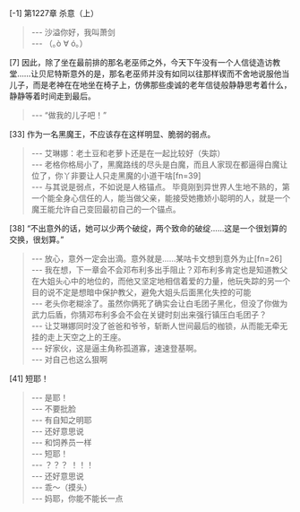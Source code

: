 
[-1] 第1227章 杀意（上）
>--- 沙溢你好，我叫萧剑<br>
>--- （｡ò ∀ ó｡）<br>

[7] 因此，除了坐在最前排的那名老巫师之外，今天下午没有一个人信徒造访教堂……让贝尼特斯意外的是，那名老巫师并没有如同以往那样锲而不舍地说服他当儿子，而是老神在在地坐在椅子上，仿佛那些虔诚的老年信徒般静静思考着什么，静静等着时间走到最后。
>--- “做我的儿子吧！”<br>

[33] 作为一名黑魔王，不应该存在这样明显、脆弱的弱点。
>--- 艾琳娜：老土豆和老萝卜还是在一起比较好（失踪）<br>
>--- 老格你格局小了，黑魔路线的尽头是白魔，而且人家现在都逼得白魔让位了，你丫非要让人只走黑魔的小道干啥[fn=39]<br>
>--- 与其说是弱点，不如说是人格锚点。
毕竟刚到异世界人生地不熟的，第一个能全身心信任的人，能当做父亲，能接受她撒娇小聪明的人，就是一个魔王能允许自己变回最初自己的一个锚点。<br>

[38] “不出意外的话，她可以少两个破绽，两个致命的破绽……这是一个很划算的交换，很划算。”
>--- 放心，意外一定会出滴。意外就是……某咕卡文想到意外为止[fn=26]<br>
>--- 我在想，下一章会不会邓布利多出手阻止？邓布利多肯定也是知道教父在大姐头心中的地位的，而他又坚定地相信着爱的力量，他玩失踪的另一个目的说不定是想暗中保护教父，避免大姐头后面黑化失控的可能<br>
>--- 老头你老糊涂了。虽然你俩死了确实会让白毛团子黑化，但没了你做为武力后盾，你猜邓布利多会不会在关键时刻出来强行镇压白毛团子？<br>
>--- 让艾琳娜同时没了爸爸和爷爷，斩断人世间最后的枷锁，从而能无牵无挂的走上天空之上的王座。<br>
>--- 好家伙，这是逼主角称孤道寡，速速登基啊。<br>
>--- 对自己也这么狠啊<br>

[41] 短耶！
>--- 是耶！<br>
>--- 不要批脸<br>
>--- 有自知之明耶<br>
>--- 还好意思说<br>
>--- 和饲养员一样<br>
>--- 短耶！<br>
>--- ？？？
！！！<br>
>--- 还好意思说<br>
>--- 乖～（摸头）<br>
>--- 妈耶，你能不能长一点<br>

